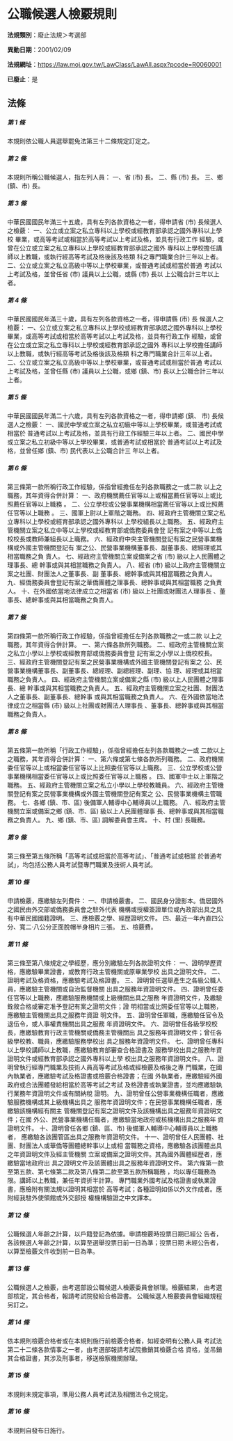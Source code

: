 # 公職候選人檢覈規則

**法規類別**：廢止法規＞考選部

**異動日期**：2001/02/09  

**法規網址**：https://law.moj.gov.tw/LawClass/LawAll.aspx?pcode=R0060001

**已廢止**：是



## 法條
##### 第 1 條
本規則依公職人員選舉罷免法第三十二條規定訂定之。

##### 第 2 條
本規則所稱公職候選人，指左列人員：
一、省 (市) 長。
二、縣 (市) 長。
三、鄉 (鎮、市) 長。


##### 第 3 條
中華民國國民年滿三十五歲，具有左列各款資格之一者，得申請省 (市)
長候選人之檢覈：
一、公立或立案之私立專科以上學校或經教育部承認之國外專科以上學校
    畢業，或高等考試或相當於高等考試以上考試及格，並具有行政工作
    經驗，或曾在公立或立案之私立專科以上學校或經教育部承認之國外
    專科以上學校擔任講師以上教職，或執行經高等考試及格後該及格類
    科之專門職業合計三年以上者。
二、公立或立案之私立高級中等以上學校畢業，或普通考試或相當於普通
    考試以上考試及格，並曾任省 (市) 議員以上公職，或縣 (市) 長以
    上公職合計三年以上者。


##### 第 4 條
中華民國國民年滿三十歲，具有左列各款資格之一者，得申請縣 (市) 長
候選人之檢覈：
一、公立或立案之私立專科以上學校或經教育部承認之國外專科以上學校
    畢業，或高等考試或相當於高等考試以上考試及格，並具有行政工作
    經驗，或曾在公立或立案之私立專科以上學校或經教育部承認之國外
    專科以上學校擔任講師以上教職，或執行經高等考試及格後該及格類
    科之專門職業合計三年以上者。
二、公立或立案之私立高級中等以上學校畢業，或普通考試或相當於普通
    考試以上考試及格，並曾任縣 (市) 議員以上公職，或鄉 (鎮、市)
    長以上公職合計三年以上者。


##### 第 5 條
中華民國國民年滿二十六歲，具有左列各款資格之一者，得申請鄉 (鎮、
市) 長候選人之檢覈：
一、國民中學或立案之私立初級中等以上學校畢業，或普通考試或相當於
    普通考試以上考試及格，並具有行政工作經驗三年以上者。
二、國民中學或立案之私立初級中等以上學校畢業，或普通考試或相當於
    普通考試以上考試及格，並曾任鄉 (鎮、市) 民代表以上公職合計三
    年以上者。


##### 第 6 條
第三條第一款所稱行政工作經驗，係指曾經擔任左列各款職務之一或二款
以上之職務，其年資得合併計算：
一、政府機關薦任官等以上或相當薦任官等以上或比照薦任官等以上職務
    。
二、公立學校或公營事業機構相當薦任官等以上或比照薦任官等以上職務
    。
三、國軍上尉以上軍階之職務。
四、經政府主管機關立案之私立專科以上學校或經育部承認之國外專科以
    上學校組長以上職務。
五、經政府主管機關立案之私立中等以上學校或經教育部或僑務委員會登
    記有案之中等以上僑校校長或教師兼組長以上職務。
六、經政府中央主管機關登記有案之民營事業機構或外國主管機關登記有
    案之公、民營事業機構董事長、副董事長、總經理或其相當職務之負
    責人。
七、經政府主管機關立案或備案之省 (市) 級以上人民團體之理事長、總
    幹事或與其相當職務之負責人。
八、經省 (市) 級以上政府主管機關立案之社團、財團法人之董事長、副
    董事長、總幹事或與其相當職務之負責人。
九、經僑務委員會登記有案之華僑團體之理事長、總幹事或與其相當職務
    之負責人。
十、在外國依當地法律成立之相當省 (市) 級以上社團或財團法人理事長
    、董事長、總幹事或與其相當職務之負責人。


##### 第 7 條
第四條第一款所稱行政工作經驗，係指曾經擔任左列各款職務之一或二款
以上之職務，其年資得合併計算。
一、第六條各款所列職務。
二、經政府主管機關立案之私立小學以上學校或經教育部或僑務委員會登
    記有案之小學以上僑校校長。
三、經政府主管機關登記有案之民營事業機構或外國主管機關登記有案之
    公、民營事業機構董事長、副董事長、總經理、副總經理、副理、協
    理、經理或其相當職務之負責人。
四、經政府主管機關立案或備案之縣 (市) 級以上人民團體之理事長、總
    幹事或與其相當職務之負責人。
五、經政府主管機關立案之社團、財團法人之董事長、副董事長、總幹事
    或與其相當職務之負責人。
六、在外國依當地法律成立之相當縣 (市) 級以上社團或財團法人理事長
    、董事長、總幹事或與其相當職務之負責人。


##### 第 8 條
第五條第一款所稱「行政工作經驗」，係指曾經擔任左列各款職務之一或
二款以上之職務，其年資得合併計算：
一、第六條或第七條各款所列職務。
二、政府機關委任官等以上或相當委任官等以上比照委任官等以上職務。
三、公立學校或公營事業機構相當委任官等以上或比照委任官等以上職務
    。
四、國軍中士以上軍階之職務。
五、經政府主管機關立案之私立小學以上學校教職員。
六、經政府主管機關登記有案之民營事業機構或外國主管機關登記有案之
    公、民營事業機構主管職務。
七、各鄉 (鎮、市、區) 後備軍人輔導中心輔導員以上職務。
八、經政府主管機關立案或備案之鄉 (鎮、市、區) 級以上人民團體理事
    長、總幹事或與其相當職務之負責人。
九、鄉 (鎮、市、區) 調解委員會主席。
十、村 (里) 長職務。

##### 第 9 條
第三條至第五條所稱「高等考試或相當於高等考試」、「普通考試或相當
於普通考試」，均包括公務人員考試暨專門職業及技術人員考試。

##### 第 10 條
申請檢覈，應繳驗左列費件：
一、申請檢覈書。
二、國民身分證影本。僑居國外之國民由外交部或僑務委員會之駐外代表
    機構或授權簽證單位或內政部出具之具有中華民國國籍證明。
三、應檢覈之學、經歷證明文件。
四、最近一年內直四公分、寬二‧八公分正面脫帽半身相片三張。
五、檢覈費。


##### 第 11 條
第三條至第八條規定之學經歷，應分別繳驗左列各款證明文件：
一、證明學歷資格，應繳驗畢業證書，或教育行政主管機關或原畢業學校
    出具之證明文件。
二、證明考試及格資格，應繳驗考試及格證書。
三、證明曾任選舉產生之各級公職人員，應繳驗主管機關或自治監督機關
    出具之服務年資證明文件。
四、證明曾任委任官等以上職務，應繳驗服務機關或上級機關出具之服務
    年資證明文件，及繳驗銓敘合格或審定准予登記有案之證明文件；證
    明相當或比照委任官等以上職務，應繳驗主管機關出具之服務年資證
    明文件。
五、證明曾任軍職，應繳驗任官令及退伍令，或人事權責機關出具之服務
    年資證明文件。
六、證明曾任各級學校校長，應繳驗教育行政主管機關或僑務主管機關出
    具之服務年資證明文件；曾任各級學校教、職員，應繳驗服務學校出
    具之服務年資證明文件。
七、證明曾任專科以上學校講師以上教職，應繳驗教育部審查合格證書及
    服務學校出具之服務年資證明文件或經教育部承認之國外專科以上學
    校出具之服務年資證明文件。
八、證明曾執行經專門職業及技術人員高等考試及格或經檢覈及格後之專
    門職業，在國內執業者，應繳驗考試及格證書或檢覈合格證書；在國
    外執業者，應繳驗經外國政府或合法團體發給相當於高等考試之考試
    及格證書或執業證書，並均應繳驗執行業務年資證明文件或有關納稅
    證明。
九、證明曾任公營事業機構任職者，應繳驗服務機構或其上級機構出具之
    服務年資證明文件；在民營事業機構任職者，應繳驗該機構經有關主
    管機關登記有案之證明文件及該機構出具之服務年資證明文件；在國
    外公、民營事業機構任職者，應繳驗當地政府或核機構出具之服務年
    資證明文件。
十、證明曾任各鄉 (鎮、區、市) 後備軍人輔導中心輔導員以上職務者，
    應繳驗各該團管區出具之服務年資證明文件。
十一、證明曾任人民團體、社團、財團法人或華僑等團體總幹事以上或相
      當職務之資格，應繳驗各該團體出具之年資證明文件及經主管機關
      立案或備案之證明文件。其為國外團體經歷者，應繳驗當地政府出
      具之證明文件及該團體出具之服務年資證明文件。
第六條第一款至第五款、第七條第二款及第八條第二款至第五款所稱職務
，均以專任職務為限。講師以上教職，兼任年資折半計算。
專門職業外國考試及格證書或執業證書，應檢附有關法規以證明其相當於
高等考試；各種證明如係以外文作成者。應附經我駐外使領館或外交部授
權機構驗證之中文譯本。


##### 第 12 條
公職候選人年齡之計算，以戶籍登記為依據。申請檢覈時投票日期已經公
告者，各該候選人年齡之計算，以算至選舉投票日前一日為準；投票日期
未經公告者，以算至檢覈文件收到前一日為準。

##### 第 13 條
公職候選人之檢覈，由考選部設公職候選人檢覈委員會辦理。檢覈結果，
由考選部核定，其合格者，報請考試院發給合格證書。
公職候選人檢覈委員會組織規程另訂之。

##### 第 14 條
依本規則檢覈合格者或在本規則施行前檢覈合格者，如經查明有公務人員
考試法第二十二條各款情事之一者，由考選部報請考試院撤銷其檢覈合格
資格，並吊銷其合格證書，其涉及刑事者，移送檢察機關辦理。

##### 第 15 條
本規則未規定事項，準用公務人員考試法及相關法令之規定。

##### 第 16 條
本規則自發布日施行。


